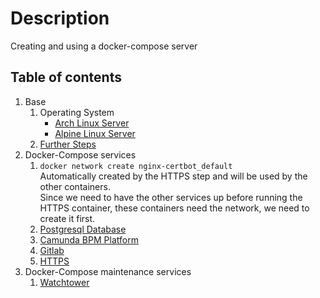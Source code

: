 # Description

Creating and using a docker-compose server

## Table of contents

1. Base
    1. Operating System
        - [Arch Linux Server](base/operating-system/linux/arch/README.md)
        - [Alpine Linux Server](base/operating-system/linux/alpine/README.md)
    1. [Further Steps](base/further-steps/README.md)
1. Docker-Compose services
    1. `docker network create nginx-certbot_default`  
       Automatically created by the HTTPS step and will be used by the other containers.  
       Since we need to have the other services up before running the HTTPS container, these containers need the
       network, we need to create it first.
    1. [Postgresql Database](docker-container/services/db-postgresql/README.md)
    1. [Camunda BPM Platform](docker-container/services/camunda-bpm-platform/README.md)
    1. [Gitlab](docker-container/services/gitlab/README.md)
    1. [HTTPS](docker-container/services/https/README.md)
1. Docker-Compose maintenance services
    1. [Watchtower](docker-container/maintenance/watchtower/README.md)
